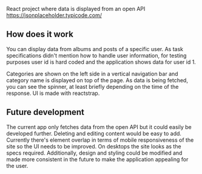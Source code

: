 React project where data is displayed from an open API https://jsonplaceholder.typicode.com/

## How does it work
You can display data from albums and posts of a specific user. As task specifications didn't mention how to handle user information, for testing purposes user id is hard coded and the application shows data for user id 1.

Categories are shown on the left side in a vertical navigation bar and category name is displayed on top of the page. As data is being fetched, you can see the spinner, at least briefly depending on the time of the response. UI is made with reactstrap.

## Future development
The current app only fetches data from the open API but it could easily be developed further. Deleting and editing content would be easy to add. Currently there's element overlap in terms of mobile responsiveness of the site so the UI needs to be improved. On desktops the site looks as the specs required. Additionally, design and styling could be modified and made more consistent in the future to make the application appealing for the user.

